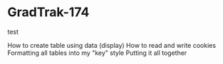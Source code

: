 # GradTrak-174
test




How to create table using data (display)
How to read and write cookies
Formatting all tables into my "key" style
Putting it all together
